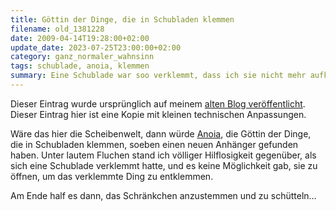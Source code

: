 ```yaml
---
title: Göttin der Dinge, die in Schubladen klemmen
filename: old_1381228
date: 2009-04-14T19:28:00+02:00
update_date: 2023-07-25T23:00:00+02:00
category: ganz_normaler_wahnsinn
tags: schublade, anoia, klemmen
summary: Eine Schublade war soo verklemmt, dass ich sie nicht mehr aufkriegte, um sie zu entklemmen
---
```

Dieser Eintrag wurde ursprünglich auf meinem [alten Blog veröffentlicht](https://stu.blogger.de/stories/1381228/). Dieser Eintrag hier ist eine Kopie mit kleinen technischen Anpassungen.

Wäre das hier die Scheibenwelt, dann würde [Anoia](http://www.thediscworld.de/index.php/Anoia), die Göttin der Dinge, die in Schubladen klemmen, soeben einen neuen Anhänger gefunden haben. Unter lautem Fluchen stand ich völliger Hilflosigkeit gegenüber, als sich eine Schublade verklemmt hatte, und es keine Möglichkeit gab, sie zu öffnen, um das verklemmte Ding zu entklemmen.

Am Ende half es dann, das Schränkchen anzustemmen und zu schütteln…
